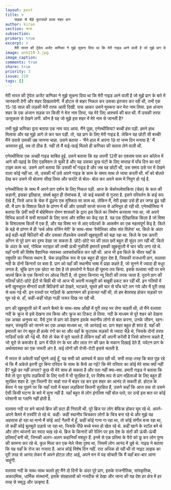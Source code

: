 ```yaml
---
layout: post
title: >
    सड़क से चैड़े फुटपाथों वाला शहर प्राग
author: kiran
section: यात्रा
subsection:
primary: true
excerpt: >
    मेरी भारत की ट्रेवेल अजेंट कणिका ने मुझे सूचना दिया था कि मेरी गाइड आने वाली है जो मुझे प्राग के बारे में जानकारी देगी और शहर दिखलायेगी. मैं होटल से बाहर निकल कर उसका इंतजार कर रही थी, तभी एक 15-16 साल की लड़की मेरी तरफ आती दिखी.
image: ank219-3.jpg
image_caption: 
comments: true
share: true
priority: 3
issue: 219
tags: []
---
```


मेरी भारत की ट्रेवेल अजेंट कणिका ने मुझे सूचना दिया था कि मेरी गाइड आने वाली है जो मुझे प्राग के बारे में जानकारी देगी और शहर दिखलायेगी. मैं होटल से बाहर निकल कर उसका इंतजार कर रही थी, तभी एक 15-16 साल की लड़की मेरी तरफ आती दिखी. पास आकर उसने मुस्करा कर मेरा नाम लिया. इस अंजान शहर के एक अंजान सड़क पर किसी ने मेरा नाम लिया, यह मेरे लिए आश्चर्य की बात थी. मैं उसकी तरफ उत्सुकता से देखने लगी. कौन है यह जो मुझे इस शहर में मेरे नाम से जानती है?

तभी मुझे कणिका द्वारा बताया एक नाम याद आया. मैंने पूछा, एनेस्थीसिया? बच्ची हंस पड़ी. हमने हाथ मिलाया और वह मुझे आगे ले कर चल पड़ी. तो, यह प्राग के लिए मेरी गाइड है. लेकिन यह छोटी सी बच्ची! मैंने उससे उसकी उम्र जानना चाहा. उसने बताया - ‘मैंने हाल में अपना 19 वां जन्म दिन मनाया है.’ मैं अस्वस्त हुई, तब तो ठीक है. नहीं तो मैं वाई-फाई मिलते ही कणिका की क्लास लेने वाली थी.

एनेस्थीसिया एक अच्छी गाइड साबित हुई. उसने बताया कि वह अपनी 12वीं का एक्जाम पास कर कॉलेज में आगे की पढ़ाई के लिए एडमिशन ले चुकी है और यह उसका कुछ घंटों के लिए सप्ताह में पाँच दिन का पार्ट टाइम काम था. उसने आगे बताया कि उसकी माँ गाइड है और जब वह छोटी थी, उस समय उसे घर में देखने वाला कोई नहीं था. तो, उसकी माँ उसे अपने गाइड के काम के समय साथ ले जाया करती थी. माँ को बोलते देख कर उसने भी बोलना सीख लिया और फर्राटे से बोल- बोल कर अपने काम में निपुण हो गई है.

एनेस्थीसिया के साथ मैं अपने प्राग दर्शन के लिए निकल पड़ी. आज के चेकोस्लोवाकिया (चेक) के कल की कहानी, इसका इतिहास, संघर्ष बहुत ही रोमांचक है, जो कई मकामों से गुजरा है. इसने  परिवर्तन के कई रूप देखे हैं, जिसे आज के चेक में ढूंढना एक मुश्किल सा काम था. लेकिन मैं, मेरी इच्छा उसे ही हर जगह ढूंढ रही थी. मैं प्राग के विशाल किले के प्रांगण में थी और उसकी साजो सज्जा से अभिभूत हो रही थी. एनेस्थीसिया ने बताया कि 9वीं सदी में बोहेमियन रोमन शासकों के द्वारा इस किले का निर्माण करवाया गया था, जो अपने विभिन्न कालों में सभी शासकों के लिए सत्ता और शक्ति का केंद्र रहा है. यह एक ऐतिहासिक किला है जो विश्व के विशालतम किलों में एक हैं, और यह विश्व भर से आए पर्यटकों के आकर्षण का एक महत्वपूर्ण केंद्र है. किले के बड़े से प्रांगण में ही ‘चर्च ऑफ वर्जिन मेरी’ के साथ-साथ ‘वेसेलिका ऑफ संत विलेस’ था. किले के अंदर कई बड़ी-बड़ी बिल्डिंगें थी और उसका लैंडस्केप उसकी खूबसूरती को बढ़ा रहा था. किले के एक ऊपरी आँगन से पूरे प्राग का दृश्य देखा जा सकता है. छोटे-छोटे घर की लाल छतें बहुत ही सुंदर लग रहीं थीं. किले के अंदर के चर्च, गोथिक स्टाइल की लम्बी ऊंची नुकीली इमारतें इसकी खूबसूरती में चार चाँद लगा रहे थे. यहाँ पानी की विशेष वैज्ञानिक व्यवस्था आश्चर्यचकित कर  रही थी. आज भी इस किले के भीतर यहाँ के राष्ट्रपति का निवास स्थान है.
चेक प्राकृतिक रूप से एक बहुत ही सुंदर देश है, जिसकी राजधानी प्राग, वल्तावा नदी के दोनों किनारों पर बसा है. प्राग को वहाँ की स्थानीय भाषा में प्राहा कहते हैं, जो सुनने में ज्यादा ही मधुर लगता है. चूंकि प्राग एक छोटा सा देश है तो हमलोगों ने पैदल ही घूमना तय किया. इसके वल्तावा नदी पर बने चार्ल्स ब्रिज के एक किनारे पर ओल्ड सिटी है, तो दूसरा किनारा न्यू सिटी की तरफ जाता है. पुराने प्राग की गलियाँ छोटे-छोटे ईंटों से बिछी थी जो आज भी अपनी मजबूती को बखूबी प्रकट कर रहीं थीं. इन गलियों में बनी खुनसूरत मीनारों वाली बिल्डिंगों को देखते, भटकते, घूमते हमें चार से पाँच घंटे लग गये और मैं पूरी तरह से थक गई थी. इन रास्तों पर गाड़ियों के आवागमन की इजाजत नहीं थी, तो हम बेपरवाह होकर सड़कों पर घूम रहे थे. हाँ, कहीं-कहीं घोड़ा गाड़ी जरूर दिख जा रही थी.

प्राग की खूबसूरती को मैं अपने कैमरे के साथ-साथ आँखों में पूरी तरह भर लेना चाहती थी, तो मैंने वल्तावा नदी के क्रूज से इसे देखना तय किया और क्रूज का टिकट ले लिया. नदी के माध्यम से पूरे शहर को देखना एक अच्छा अनुभव था. वैसे ट्राम से प्राग को देखना इसके स्थानीय लोगो से बात करना, उनके जीवन, रहन-सहन, संस्कृति को जानने का एक अच्छा माध्यम था, जो आनंदाई था. प्राग शहर बहुत ही शांत है. यहाँ की इमारतों का रंग बहुत ही हल्के रंगों का था और यहाँ के फुटपाथ सड़कों से ज्यादा चैड़े थे, जिसके दोनों तरफ गाडियाँ पार्क की गई थी. वैसे तो चेक में यूरो चलते हैं लेकिन वहाँ की अपनी करेंसी है जिसे कोरुना कहते हैं, जो यूरो से कमजोर है. प्राग में पीले रंग के घर और लाल रंग की छत के मकान दिखाई देते हैं. पर्यटन प्राग के अर्थव्यवस्था का एक जरूरी अंग है. कई लोगों की रोजी-रोटी इससे चलती है.  

मैं भारत से अकेली यहाँ घूमने आई हूँ, यह सभी को आश्चर्य में डाल रही थी. सभी तरह-तरह कि बात पूछ रहे थे कि मैं अकेले इतनी दूर बिना परिवार के साथ के कैसे आ गई? कि मेरे परिवार का कोई मेरे साथ क्यों नहीं है? मुझे डर नहीं लगता? कुछ भी मेरे साथ हो सकता है और पता नहीं क्या-क्या. हमारी गाइड ने बताया कि वैसे तो पूरा यूरोप लड़कियों के लिए रातों में भी सुरक्षित है, पर विशेष रूप से प्राग महिलाओं के लिए बहुत ही सुरक्षित शहर है. तुम जितनी देर चाहो रात में बाहर रह कर इस शहर का आनंद ले सकती हो. होटल के बेयरा ने यह पुछने पर कि यहाँ रातों में बाहर लड़कियां कितनी सुरक्षित हैं, उसने कहाँ कि आज तक तो उसने ऐसी किसी घटना के बारे में सुना नहीं है. यहाँ बहुत से लोग इंगलिश नहीं बोल पाते, पर उन्हें इस बात पर कोई परेशानी या ग्लानि नहीं होती है.

वल्तावा नदी पर बने चार्ल्स ब्रिज की छटा ही निराली थी. पूरे ब्रिज पर लोग बेफिक्र होकर घूम रहे थे. अपने-अपने कैमरे में तस्वीरें ले रहे थे. कहीं- कहीं स्थानीय चित्रकार लोगों के चित्र बना रहे थे और मुझे यह अहसास हो रहा था मानो मैं कोई आर्ट गैलरी में हूँ. कहीं कोई गाना गा रहा था, तो कोई संगीत बजा रहा था, तो कहीं कोई बुलबुले उड़ाये जा रहा था, जिसके पीछे बच्चे मस्त हो खेल रहे थे. कहीं खाने के स्टॉल बने थे और लोग व्यंजनों का स्वाद चख रहे थे. ब्रिज के किनारों की रेलिंग पर इस देश के संतों की ऊंची-ऊंची प्रतिमाएँ बनी थी, जिनकी अलग-अलग कहानियाँ मशहूर हैं. इनमें से एक प्रतिमा के पैरो को छू कर लोग पुण्य की कामना कर रहे थे. कुल मिला कर एक मेले जैसा दृश्य था, जिसमें लोग आनंद में डूबे थे. गाइड ने बताया कि यह यहाँ के रोज का नजारा  है. आज कोई विशेष दिन नहीं. रात अधिक हो रही थी तो नाइट लाइफ का पूरी तरह से आनंद लेकर मैं अपने होटल लौट आई, अपने मन में यह सोचती कि मैं यहाँ बार-बार आना चाहूंगी.

वल्तावा नदी के साथ-साथ चलते हुए मैंने दो दिनों के अंदर पूरे प्राग, इसके राजनीतिक, सांस्कृतिक, अकादमिक, धार्मिक संस्थानों, इसके संग्रहालयों को नजदीक से देखा और जाना की यह देश हर क्षेत्र में हर तरह से समृद्ध और उत्कृष्ट है.